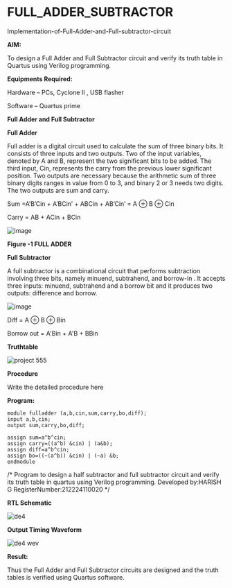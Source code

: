 # FULL_ADDER_SUBTRACTOR

Implementation-of-Full-Adder-and-Full-subtractor-circuit

**AIM:**

To design a Full Adder and Full Subtractor circuit and verify its truth table in Quartus using Verilog programming.

**Equipments Required:**

Hardware – PCs, Cyclone II , USB flasher

Software – Quartus prime

**Full Adder and Full Subtractor**

**Full Adder**

Full adder is a digital circuit used to calculate the sum of three binary bits. It consists of three inputs and two outputs. Two of the input variables, denoted by A and B, represent the two significant bits to be added. The third input, Cin, represents the carry from the previous lower significant position. Two outputs are necessary because the arithmetic sum of three binary digits ranges in value from 0 to 3, and binary 2 or 3 needs two digits. The two outputs are sum and carry.

Sum =A’B’Cin + A’BCin’ + ABCin + AB’Cin’ = A ⊕ B ⊕ Cin 

Carry = AB + ACin + BCin

![image](https://github.com/naavaneetha/FULL_ADDER_SUBTRACTOR/assets/154305477/0f30ba51-5ffb-4198-845f-18e054f675e7)

**Figure -1 FULL ADDER**

**Full Subtractor**

A full subtractor is a combinational circuit that performs subtraction involving three bits, namely minuend, subtrahend, and borrow-in . It accepts three inputs: minuend, subtrahend and a borrow bit and it produces two outputs: difference and borrow.

![image](https://github.com/naavaneetha/FULL_ADDER_SUBTRACTOR/assets/154305477/02b24f51-ab51-4304-9ad6-7b81ffc1ead5)

Diff = A ⊕ B ⊕ Bin 

Borrow out = A'Bin + A'B + BBin

**Truthtable**

![project 555](https://github.com/user-attachments/assets/9367e93c-737c-4825-85fa-0307e4f82dc2)


**Procedure**

Write the detailed procedure here

**Program:**

    module fulladder (a,b,cin,sum,carry,bo,diff);
    input a,b,cin;
    output sum,carry,bo,diff;

    assign sum=a^b^cin;
    assign carry=((a^b) &cin) | (a&b);
    assign diff=a^b^cin;
    assign bo=((~(a^b)) &cin) | (~a) &b;
    endmodule

/* Program to design a half subtractor and full subtractor circuit and verify its truth table in quartus using Verilog programming. Developed by:HARISH G
RegisterNumber:212224110020
*/

**RTL Schematic**

![de4](https://github.com/user-attachments/assets/28edd22c-9b56-4ad7-89f9-831494f9313f)


**Output Timing Waveform**

![de4 wev](https://github.com/user-attachments/assets/7393893c-752e-493b-94c0-46eeda84db3e)


**Result:**

Thus the Full Adder and Full Subtractor circuits are designed and the truth tables is verified using Quartus software.


